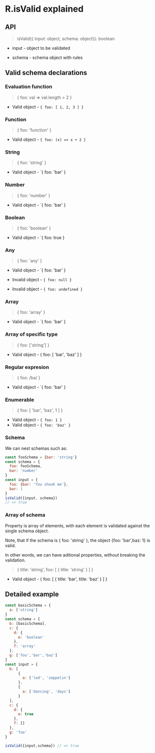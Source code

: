 # R.isValid explained

## API

> isValid({ input: object, schema: object}): boolean

- input - object to be validated

- schema - schema object with rules

## Valid schema declarations

### Evaluation function

> { foo: val => val.length > 2 }

- Valid object - `{ foo: [ 1, 2, 3 ] }`

### Function

> { foo: 'function' }

- Valid object - `{ foo: (x) => x + 2 }`

### String

> { foo: 'string' }

- Valid object - `{ foo: 'bar' }

### Number

> { foo: 'number' }

- Valid object - `{ foo: 'bar' }

### Boolean

> { foo: 'boolean' }

- Valid object - `{ foo: true }

### Any

> { foo: 'any' }

- Valid object - `{ foo: 'bar' }

- Invalid object - `{ foo: null }`

- Invalid object - `{ foo: undefined }`

### Array

> { foo: 'array' }

- Valid object - `{ foo: 'bar' }

### Array of specific type

> { foo: ['string'] }

- Valid object - { foo: [ 'bar', 'baz' ] }

### Regular expresion

> { foo: /ba/ }

- Valid object - `{ foo: 'bar' }

### Enumerable

> { foo:  [ 'bar', 'baz', 1 ] }

- Valid object - `{ foo: 1 }`
- Valid object - `{ foo: 'baz' }`

### Schema

We can nest schemas such as:

```javascript
const fooSchema = {bar: 'string'}
const schema = {
  foo: fooSchema,
  bar: 'number'
}
const input = {
  foo: {bar: 'You shook me'},
  bar: 1
}
isValid({input, schema})
// => true
```

### Array of schema

Property is array of elements, with each element is validated against the single schema object.

Note, that if the schema is { foo: 'string' }, the object {foo: 'bar',baz: 1} is valid.

In other words, we can have aditional properties, without breaking the validation.

> { title: 'string', foo: [ { title: 'string' } ] }

- Valid object - { foo: [ { title: 'bar', title: 'baz' } ] }

## Detailed example

```javascript
const basicSchema = {
  a: ['string']
}
const schema = {
  b: [basicSchema],
  c: {
    d: {
      e: 'boolean'
    },
    f: 'array'
  },
  g: ['foo','bar','baz']
}
const input = {
  b: [
      {
        a: ['led', 'zeppelin']
      },
      {
        a: ['dancing', 'days']
      }
  ],
  c: {
    d: {
      e: true
    },
    f: []
  },
  g: 'foo'
}

isValid({input,schema}) // => true
```